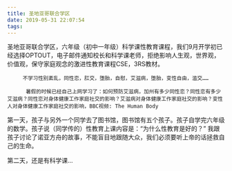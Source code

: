 ```yaml
---
title: 圣地亚哥联合学区
date: 2019-05-31 22:07:54
tags:
---
```


圣地亚哥联合学区，六年级（初中一年级）科学课性教育课程，我们9月开学初已经选择OPTOUT，电子邮件通知校长和科学课老师，拒绝影响人生观，世界观，价值观，保守家庭观念的激进性教育课程CSE，3RS教材。

         不学习性别紊乱，同性恋，肛交，堕胎，自慰，艾滋病，堕胎，变性自由，滥交……

          暑假的时候已经自己上网学习了：如何预防艾滋病，加州有多少同性恋？同性恋有多少艾滋病？同性恋对身体健康工作家庭社交的影响？艾滋病对身体健康工作家庭社交的影响？变性人对身体健康工作家庭社交的影响，BBC视频: The Human Body

第一天，孩子与另外一个同学去了图书馆，图书馆有五个孩子。孩子自学完六年级的数学。孩子说（同学传的）性教育上课内容是：“为什么性教育是好的？” 我跟孩子讨论了诺亚方舟的故事，不能盲目地跟随大众，我们必须要听上帝的话拯救自己的生命。

第二天，还是有科学课...
